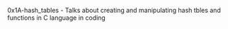 0x1A-hash_tables - Talks about creating and manipulating hash tbles and functions in C language in coding
